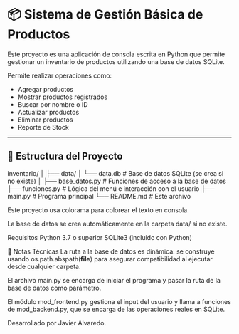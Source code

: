 # 📦 Sistema de Gestión Básica de Productos

Este proyecto es una aplicación de consola escrita en Python que permite gestionar un inventario de productos utilizando una base de datos SQLite. 

Permite realizar operaciones como:

- Agregar productos
- Mostrar productos registrados
- Buscar por nombre o ID
- Actualizar productos
- Eliminar productos
- Reporte de Stock

---

## 📁 Estructura del Proyecto

inventario/
│
├── data/
│ └── data.db # Base de datos SQLite (se crea si no existe)
│
├── base_datos.py # Funciones de acceso a la base de datos
├── funciones.py # Lógica del menú e interacción con el usuario
├── main.py # Programa principal
└── README.md # Este archivo

Este proyecto usa colorama para colorear el texto en consola.

La base de datos se crea automáticamente en la carpeta data/ si no existe.

Requisitos
Python 3.7 o superior
SQLite3 (incluido con Python)

📂 Notas Técnicas
La ruta a la base de datos es dinámica: se construye usando os.path.abspath(__file__) para asegurar compatibilidad al ejecutar desde cualquier carpeta.

El archivo main.py se encarga de iniciar el programa y pasar la ruta de la base de datos como parámetro.

El módulo mod_frontend.py gestiona el input del usuario y llama a funciones de mod_backend.py, que se encarga de las operaciones reales en SQLite.

Desarrollado por Javier Alvaredo.